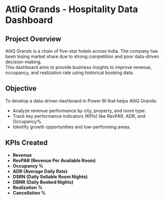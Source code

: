
# AtliQ Grands - Hospitality Data Dashboard

## Project Overview
AtliQ Grands is a chain of five-star hotels across India. The company has been losing market share due to strong competition and poor data-driven decision-making.  
This dashboard aims to provide business insights to improve revenue, occupancy, and realization rate using historical booking data.

## Objective
To develop a data-driven dashboard in Power BI that helps AtliQ Grands:
- Analyze revenue performance by city, property, and room type.
- Track key performance indicators (KPIs) like RevPAR, ADR, and Occupancy%.
- Identify growth opportunities and low-performing areas.

## KPIs Created
- **Revenue**
- **RevPAR (Revenue Per Available Room)**
- **Occupancy %**
- **ADR (Average Daily Rate)**
- **DSRN (Daily Sellable Room Nights)**
- **DBNR (Daily Booked Nights)**
- **Realization %**
- **Cancellation %**


